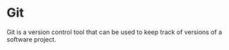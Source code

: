 # Git



Git is a version control tool that can be used to keep track of versions of a software project.